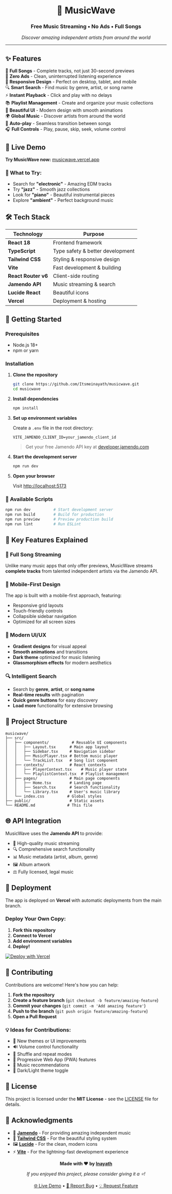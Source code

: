 ﻿<div align="center">

# 🎵 MusicWave

### Free Music Streaming • No Ads • Full Songs

*Discover amazing independent artists from around the world*

</div>

---

## ✨ Features

🎵 **Full Songs** - Complete tracks, not just 30-second previews  
🚫 **Zero Ads** - Clean, uninterrupted listening experience  
📱 **Responsive Design** - Perfect on desktop, tablet, and mobile  
🔍 **Smart Search** - Find music by genre, artist, or song name  
⚡ **Instant Playback** - Click and play with no delays  
📚 **Playlist Management** - Create and organize your music collections  
🎨 **Beautiful UI** - Modern design with smooth animations  
🌍 **Global Music** - Discover artists from around the world  
🔄 **Auto-play** - Seamless transition between songs  
🎧 **Full Controls** - Play, pause, skip, seek, volume control  

## 🚀 Live Demo

**Try MusicWave now:** [musicwave.vercel.app](https://musicwave.vercel.app)

### 🎼 What to Try:
- Search for **"electronic"** - Amazing EDM tracks
- Try **"jazz"** - Smooth jazz collections  
- Look for **"piano"** - Beautiful instrumental pieces
- Explore **"ambient"** - Perfect background music

## 🛠️ Tech Stack

| Technology | Purpose |
|------------|---------|
| **React 18** | Frontend framework |
| **TypeScript** | Type safety & better development |
| **Tailwind CSS** | Styling & responsive design |
| **Vite** | Fast development & building |
| **React Router v6** | Client-side routing |
| **Jamendo API** | Music streaming & search |
| **Lucide React** | Beautiful icons |
| **Vercel** | Deployment & hosting |

## 🎯 Getting Started

### Prerequisites
- Node.js 18+ 
- npm or yarn

### Installation

1. **Clone the repository**
   ```bash
   git clone https://github.com/Itsmeinayath/musicwave.git
   cd musicwave
   ```

2. **Install dependencies**
   ```bash
   npm install
   ```

3. **Set up environment variables**
   
   Create a `.env` file in the root directory:
   ```env
   VITE_JAMENDO_CLIENT_ID=your_jamendo_client_id
   ```
   
   > Get your free Jamendo API key at [developer.jamendo.com](https://developer.jamendo.com)

4. **Start the development server**
   ```bash
   npm run dev
   ```

5. **Open your browser**
   
   Visit [http://localhost:5173](http://localhost:5173)

### 🔧 Available Scripts

```bash
npm run dev          # Start development server
npm run build        # Build for production
npm run preview      # Preview production build
npm run lint         # Run ESLint
```

## 🌟 Key Features Explained

### 🎵 Full Song Streaming
Unlike many music apps that only offer previews, MusicWave streams **complete tracks** from talented independent artists via the Jamendo API.

### 📱 Mobile-First Design
The app is built with a mobile-first approach, featuring:
- Responsive grid layouts
- Touch-friendly controls
- Collapsible sidebar navigation
- Optimized for all screen sizes

### 🎨 Modern UI/UX
- **Gradient designs** for visual appeal
- **Smooth animations** and transitions
- **Dark theme** optimized for music listening
- **Glassmorphism effects** for modern aesthetics

### 🔍 Intelligent Search
- Search by **genre**, **artist**, or **song name**
- **Real-time results** with pagination
- **Quick genre buttons** for easy discovery
- **Load more** functionality for extensive browsing

## 📂 Project Structure

```
musicwave/
├── src/
│   ├── components/          # Reusable UI components
│   │   ├── Layout.tsx      # Main app layout
│   │   ├── Sidebar.tsx     # Navigation sidebar
│   │   ├── MusicPlayer.tsx # Bottom music player
│   │   └── TrackList.tsx   # Song list component
│   ├── contexts/           # React contexts
│   │   ├── PlayerContext.tsx    # Music player state
│   │   └── PlaylistContext.tsx  # Playlist management
│   ├── pages/              # Main page components
│   │   ├── Home.tsx        # Landing page
│   │   ├── Search.tsx      # Search functionality
│   │   └── Library.tsx     # User's music library
│   └── index.css          # Global styles
├── public/                 # Static assets
└── README.md              # This file
```

## 🌐 API Integration

MusicWave uses the **Jamendo API** to provide:
- 🎵 High-quality music streaming
- 🔍 Comprehensive search functionality  
- 📊 Music metadata (artist, album, genre)
- 🖼️ Album artwork
- ⚖️ Fully licensed, legal music

## 🚀 Deployment

The app is deployed on **Vercel** with automatic deployments from the main branch.

### Deploy Your Own Copy:

1. **Fork this repository**
2. **Connect to Vercel**
3. **Add environment variables**
4. **Deploy!**

[![Deploy with Vercel](https://vercel.com/button)](https://vercel.com/new/clone?repository-url=https://github.com/Itsmeinayath/musicwave)

## 🤝 Contributing

Contributions are welcome! Here's how you can help:

1. **Fork the repository**
2. **Create a feature branch** (`git checkout -b feature/amazing-feature`)
3. **Commit your changes** (`git commit -m 'Add amazing feature'`)
4. **Push to the branch** (`git push origin feature/amazing-feature`)
5. **Open a Pull Request**

### 💡 Ideas for Contributions:
- 🎨 New themes or UI improvements
- 🔊 Volume control functionality
- 🔀 Shuffle and repeat modes
- 📱 Progressive Web App (PWA) features
- 🎯 Music recommendations
- 🌙 Dark/Light theme toggle

## 📝 License

This project is licensed under the **MIT License** - see the [LICENSE](LICENSE) file for details.

## 🙏 Acknowledgments

- 🎵 **[Jamendo](https://www.jamendo.com)** - For providing amazing independent music
- 🎨 **[Tailwind CSS](https://tailwindcss.com)** - For the beautiful styling system
- 🖼️ **[Lucide](https://lucide.dev)** - For the clean, modern icons
- ⚡ **[Vite](https://vitejs.dev)** - For the lightning-fast development experience

<div align="center">

**Made with ❤️ by [Inayath](https://github.com/Itsmeinayath)**

*If you enjoyed this project, please consider giving it a ⭐!*

[🌐 Live Demo](https://musicwave.vercel.app) • [🐛 Report Bug](https://github.com/Itsmeinayath/musicwave/issues) • [💡 Request Feature](https://github.com/Itsmeinayath/musicwave/issues)

</div>

